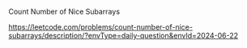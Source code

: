 Count Number of Nice Subarrays

https://leetcode.com/problems/count-number-of-nice-subarrays/description/?envType=daily-question&envId=2024-06-22
